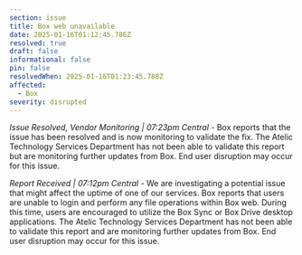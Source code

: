 ```yaml
---
section: issue
title: Box web unavailable
date: 2025-01-16T01:12:45.786Z
resolved: true
draft: false
informational: false
pin: false
resolvedWhen: 2025-01-16T01:23:45.788Z
affected:
  - Box
severity: disrupted
---
```

*Issue Resolved, Vendor Monitoring | 07:23pm Central* - Box reports that the issue has been resolved and is now monitoring to validate the fix. The Atelic Technology Services Department has not been able to validate this report but are monitoring further updates from Box. End user disruption may occur for this issue.

*Report Received | 07:12pm Central* - We are investigating a potential issue that might affect the uptime of one of our services. Box reports that users are unable to login and perform any file operations within Box web. During this time, users are encouraged to utilize the Box Sync or Box Drive desktop applications. The Atelic Technology Services Department has not been able to validate this report and are monitoring further updates from Box. End user disruption may occur for this issue.